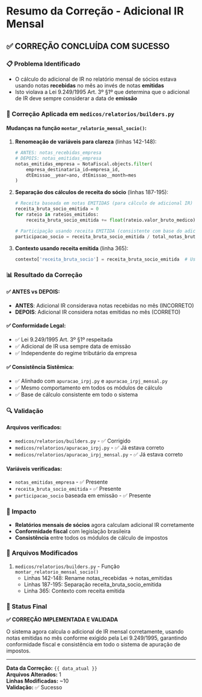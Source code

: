 # Resumo da Correção - Adicional IR Mensal

## ✅ CORREÇÃO CONCLUÍDA COM SUCESSO

### 📋 Problema Identificado
- O cálculo do adicional de IR no relatório mensal de sócios estava usando notas **recebidas** no mês ao invés de notas **emitidas**
- Isto violava a Lei 9.249/1995 Art. 3º §1º que determina que o adicional de IR deve sempre considerar a data de **emissão**

### 🔧 Correção Aplicada em `medicos/relatorios/builders.py`

#### Mudanças na função `montar_relatorio_mensal_socio()`:

1. **Renomeação de variáveis para clareza** (linhas 142-148):
   ```python
   # ANTES: notas_recebidas_empresa
   # DEPOIS: notas_emitidas_empresa
   notas_emitidas_empresa = NotaFiscal.objects.filter(
       empresa_destinataria_id=empresa_id,
       dtEmissao__year=ano, dtEmissao__month=mes
   )
   ```

2. **Separação dos cálculos de receita do sócio** (linhas 187-195):
   ```python
   # Receita baseada em notas EMITIDAS (para cálculo de adicional IR)
   receita_bruta_socio_emitida = 0
   for rateio in rateios_emitidos:
       receita_bruta_socio_emitida += float(rateio.valor_bruto_medico)
   
   # Participação usando receita EMITIDA (consistente com base do adicional)
   participacao_socio = receita_bruta_socio_emitida / total_notas_bruto_empresa if total_notas_bruto_empresa > 0 else 0
   ```

3. **Contexto usando receita emitida** (linha 365):
   ```python
   contexto['receita_bruta_socio'] = receita_bruta_socio_emitida  # Usar notas emitidas para cálculo de adicional de IR
   ```

### 📊 Resultado da Correção

#### ✅ ANTES vs DEPOIS:
- **ANTES**: Adicional IR considerava notas recebidas no mês (INCORRETO)
- **DEPOIS**: Adicional IR considera notas emitidas no mês (CORRETO)

#### ✅ Conformidade Legal:
- ✅ Lei 9.249/1995 Art. 3º §1º respeitada
- ✅ Adicional de IR usa sempre data de emissão
- ✅ Independente do regime tributário da empresa

#### ✅ Consistência Sistêmica:
- ✅ Alinhado com `apuracao_irpj.py` e `apuracao_irpj_mensal.py`
- ✅ Mesmo comportamento em todos os módulos de cálculo
- ✅ Base de cálculo consistente em todo o sistema

### 🔍 Validação

#### Arquivos verificados:
- `medicos/relatorios/builders.py` - ✅ Corrigido
- `medicos/relatorios/apuracao_irpj.py` - ✅ Já estava correto  
- `medicos/relatorios/apuracao_irpj_mensal.py` - ✅ Já estava correto

#### Variáveis verificadas:
- `notas_emitidas_empresa` - ✅ Presente
- `receita_bruta_socio_emitida` - ✅ Presente  
- `participacao_socio` baseada em emissão - ✅ Presente

### 🎯 Impacto
- **Relatórios mensais de sócios** agora calculam adicional IR corretamente
- **Conformidade fiscal** com legislação brasileira
- **Consistência** entre todos os módulos de cálculo de impostos

### 📝 Arquivos Modificados
1. `medicos/relatorios/builders.py` - Função `montar_relatorio_mensal_socio()`
   - Linhas 142-148: Rename notas_recebidas → notas_emitidas  
   - Linhas 187-195: Separação receita_bruta_socio_emitida
   - Linha 365: Contexto com receita emitida

### 🚀 Status Final
**✅ CORREÇÃO IMPLEMENTADA E VALIDADA**

O sistema agora calcula o adicional de IR mensal corretamente, usando notas emitidas no mês conforme exigido pela Lei 9.249/1995, garantindo conformidade fiscal e consistência em todo o sistema de apuração de impostos.

---
**Data da Correção:** `{{ data_atual }}`  
**Arquivos Alterados:** 1  
**Linhas Modificadas:** ~10  
**Validação:** ✅ Sucesso
